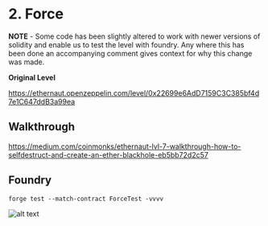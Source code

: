 # 2. Force

**NOTE** - Some code has been slightly altered to work with newer versions of solidity and enable us to test the level with foundry. Any where this has been done an accompanying comment gives context for why this change was made. 

**Original Level**

https://ethernaut.openzeppelin.com/level/0x22699e6AdD7159C3C385bf4d7e1C647ddB3a99ea

## Walkthrough

https://medium.com/coinmonks/ethernaut-lvl-7-walkthrough-how-to-selfdestruct-and-create-an-ether-blackhole-eb5bb72d2c57

## Foundry 

```
forge test --match-contract ForceTest -vvvv
```

![alt text](https://github.com/ciaranmcveigh5/ethernaut-x-foundry/blob/main/img/Force.png?raw=true)